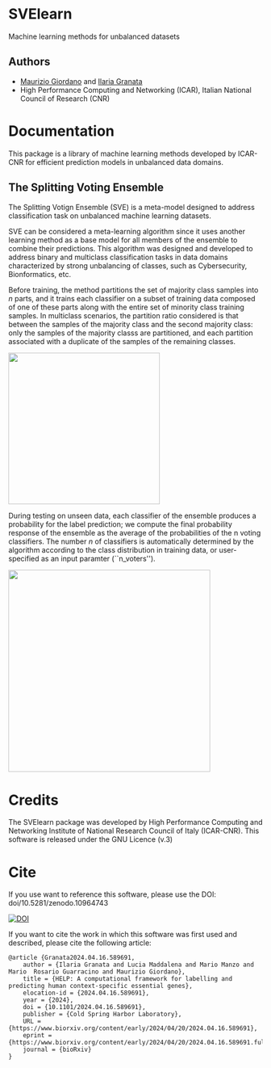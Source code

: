 # SVElearn
Machine learning methods for unbalanced datasets

## Authors
- [Maurizio Giordano](https://orcid.org/0000-0001-9917-7591) and [Ilaria Granata](https://orcid.org/0000-0002-3450-4667)
- High Performance Computing and Networking (ICAR), Italian National Council of Research (CNR)

# Documentation
This package is a library of machine learning methods developed by ICAR-CNR for efficient prediction models in unbalanced data domains.

## The Splitting Voting Ensemble

The Splitting Votign Ensemble (SVE) is a meta-model designed to address classification task on unbalanced machine learning datasets.

SVE can be considered a meta-learning algorithm since it uses another learning method as a base model for all members of the ensemble to combine their predictions. 
This algorithm was designed and developed to address binary and multiclass classification tasks in data domains characterized by strong unbalancing of classes, such as Cybersecurity, Bionformatics, etc.

Before training, the method partitions the set of majority class samples into $n$ parts, and it trains each classifier on a subset of training data composed of one of these parts along with the entire set of minority class training samples. 
In multiclass scenarios, the partition ratio considered is that between the samples of the majority class and the second majority class: only the samples of the majority classs are partitioned, and each partition associated with a duplicate of the samples of the remaining classes.

<img src="https://github.com/giordamaug/SVElearn/blob/main/images/softvoting_tr.png" width="300" />

During testing on unseen data, each classifier of the ensemble produces a probability for the label prediction; we compute the final probability response of the ensemble as the average of the probabilities of the n voting classifiers. 
The number $n$ of classifiers is automatically determined by the algorithm according to the class distribution in training data, or user-specified as an input paramter (``n_voters'').

<img src="https://github.com/giordamaug/SVElearn/blob/main/images/softvoting_ts.png" width="400" />


# Credits
The SVElearn package was developed by High Performance Computing and Networking Institute of National Research Council of Italy (ICAR-CNR).
This software is released under the GNU Licence (v.3) 

# Cite
If you use want to reference this software, please use the DOI: doi/10.5281/zenodo.10964743 

[![DOI](https://zenodo.org/badge/821813810.svg)](https://zenodo.org/doi/10.5281/zenodo.12598244)

If you want to cite the work in which this software was first used and described, 
please cite the following article:

```
@article {Granata2024.04.16.589691,
	author = {Ilaria Granata and Lucia Maddalena and Mario Manzo and Mario  Rosario Guarracino and Maurizio Giordano},
	title = {HELP: A computational framework for labelling and predicting human context-specific essential genes},
	elocation-id = {2024.04.16.589691},
	year = {2024},
	doi = {10.1101/2024.04.16.589691},
	publisher = {Cold Spring Harbor Laboratory},
	URL = {https://www.biorxiv.org/content/early/2024/04/20/2024.04.16.589691},
	eprint = {https://www.biorxiv.org/content/early/2024/04/20/2024.04.16.589691.full.pdf},
	journal = {bioRxiv}
}
```
